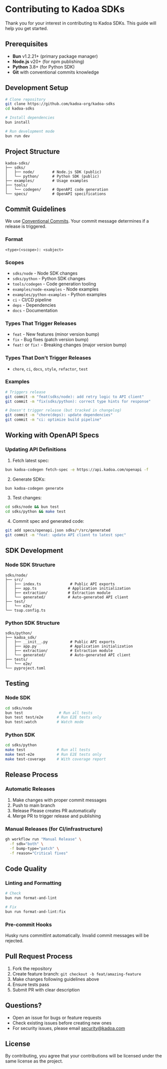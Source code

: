 # Contributing to Kadoa SDKs

Thank you for your interest in contributing to Kadoa SDKs. This guide will help you get started.

## Prerequisites

- **Bun** v1.2.21+ (primary package manager)
- **Node.js** v20+ (for npm publishing)
- **Python** 3.8+ (for Python SDK)
- **Git** with conventional commits knowledge

## Development Setup

```bash
# Clone repository
git clone https://github.com/kadoa-org/kadoa-sdks
cd kadoa-sdks

# Install dependencies
bun install

# Run development mode
bun run dev
```

## Project Structure

```
kadoa-sdks/
├── sdks/
│   ├── node/        # Node.js SDK (public)
│   └── python/      # Python SDK (public)
├── examples/        # Usage examples
├── tools/
│   └── codegen/     # OpenAPI code generation
└── specs/           # OpenAPI specifications
```

## Commit Guidelines

We use [Conventional Commits](https://www.conventionalcommits.org/). Your commit message determines if a release is triggered.

### Format
```
<type>(<scope>): <subject>
```

### Scopes
- `sdks/node` - Node SDK changes
- `sdks/python` - Python SDK changes
- `tools/codegen` - Code generation tooling
- `examples/node-examples` - Node examples
- `examples/python-examples` - Python examples
- `ci` - CI/CD pipeline
- `deps` - Dependencies
- `docs` - Documentation

### Types That Trigger Releases
- `feat` - New features (minor version bump)
- `fix` - Bug fixes (patch version bump)
- `feat!` or `fix!` - Breaking changes (major version bump)

### Types That Don't Trigger Releases
- `chore`, `ci`, `docs`, `style`, `refactor`, `test`

### Examples
```bash
# Triggers release
git commit -m "feat(sdks/node): add retry logic to API client"
git commit -m "fix(sdks/python): correct type hints for response"

# Doesn't trigger release (but tracked in changelog)
git commit -m "chore(deps): update dependencies"
git commit -m "ci: optimize build pipeline"
```

## Working with OpenAPI Specs

### Updating API Definitions

1. Fetch latest spec:
```bash
bun kadoa-codegen fetch-spec -e https://api.kadoa.com/openapi -f
```

2. Generate SDKs:
```bash
bun kadoa-codegen generate
```

3. Test changes:
```bash
cd sdks/node && bun test
cd sdks/python && make test
```

4. Commit spec and generated code:
```bash
git add specs/openapi.json sdks/*/src/generated
git commit -m "feat: update API client to latest spec"
```

## SDK Development

### Node SDK Structure
```
sdks/node/
├── src/
│   ├── index.ts             # Public API exports
│   ├── app.ts              # Application initialization
│   ├── extraction/         # Extraction module
│   └── generated/          # Auto-generated API client
├── test/
│   └── e2e/
└── tsup.config.ts
```

### Python SDK Structure
```
sdks/python/
├── kadoa_sdk/
│   ├── __init__.py          # Public API exports
│   ├── app.py               # Application initialization
│   ├── extraction/          # Extraction module
│   └── generated/           # Auto-generated API client
├── tests/
│   └── e2e/
└── pyproject.toml
```

## Testing

### Node SDK
```bash
cd sdks/node
bun test                # Run all tests
bun test test/e2e      # Run E2E tests only
bun test:watch         # Watch mode
```

### Python SDK
```bash
cd sdks/python
make test              # Run all tests
make test-e2e          # Run E2E tests only
make test-coverage     # With coverage report
```

## Release Process

### Automatic Releases
1. Make changes with proper commit messages
2. Push to main branch
3. Release Please creates PR automatically
4. Merge PR to trigger release and publishing

### Manual Releases (for CI/infrastructure)
```bash
gh workflow run "Manual Release" \
  -f sdk="both" \
  -f bump-type="patch" \
  -f reason="Critical fixes"
```

## Code Quality

### Linting and Formatting
```bash
# Check
bun run format-and-lint

# Fix
bun run format-and-lint:fix
```

### Pre-commit Hooks
Husky runs commitlint automatically. Invalid commit messages will be rejected.

## Pull Request Process

1. Fork the repository
2. Create feature branch: `git checkout -b feat/amazing-feature`
3. Make changes following guidelines above
4. Ensure tests pass
5. Submit PR with clear description

## Questions?

- Open an issue for bugs or feature requests
- Check existing issues before creating new ones
- For security issues, please email security@kadoa.com

## License

By contributing, you agree that your contributions will be licensed under the same license as the project.